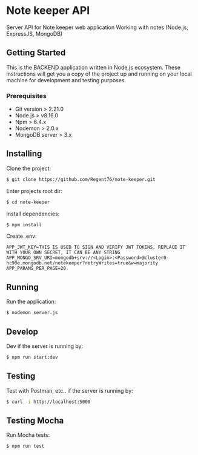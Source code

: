# Note keeper API

Server API for Note keeper web application
Working with notes (Node.js, ExpressJS, MongoDB)

## Getting Started

This is the BACKEND application written in Node.js ecosystem.
These instructions will get you a copy of the project up and running on your local machine for development and testing purposes.

### Prerequisites

-  Git version > 2.21.0
-  Node.js > v8.16.0
-  Npm > 6.4.x
-  Nodemon > 2.0.x
-  MongoDB server > 3.x

## Installing

Clone the project:
```bash
$ git clone https://github.com/Regent76/note-keeper.git
```

Enter projects root dir:
```bash
$ cd note-keeper
```

Install dependencies:
```bash
$ npm install
```

Create .env:
```text
APP_JWT_KEY=THIS IS USED TO SIGN AND VERIFY JWT TOKENS, REPLACE IT WITH YOUR OWN SECRET, IT CAN BE ANY STRING
APP_MONGO_SRV_URI=mongodb+srv://<Login>:<Password>@cluster0-hc90e.mongodb.net/notekeeper?retryWrites=true&w=majority
APP_PARAMS_PER_PAGE=20
```
## Running

Run the application:
```bash
$ nodemon server.js
```
## Develop

Dev if the server is running by:

```bash
$ npm run start:dev
```

## Testing

Test with Postman, etc.. if the server is running by:

```bash
$ curl -i http://localhost:5000
```
## Testing Mocha

Run Mocha tests:
```bash
$ npm run test
```